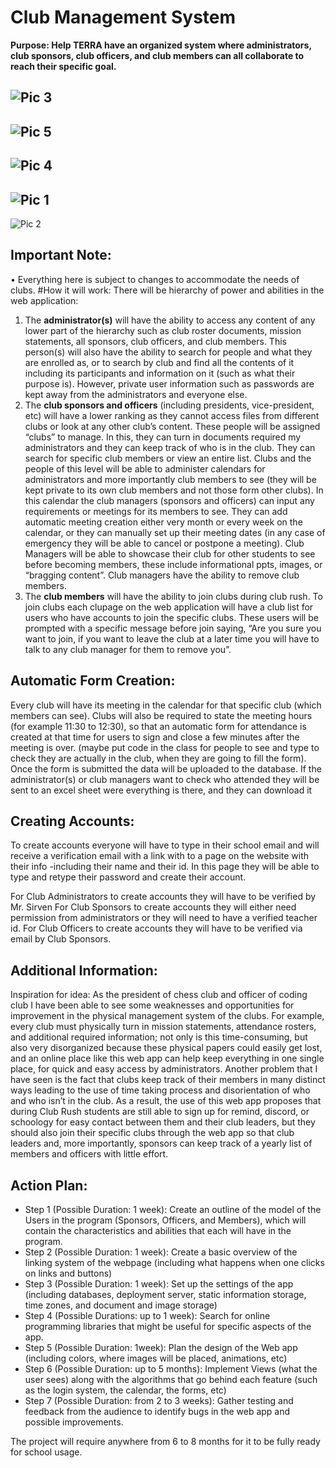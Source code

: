 # Club Management System
**Purpose: Help TERRA have an organized system where administrators, club sponsors, club officers, and club members can all collaborate to reach their specific goal.**

![Pic 3](https://user-images.githubusercontent.com/84081765/209986863-9d6b402c-6c90-489c-95f6-4698378bccd1.png)
----------------------------------------------------------------------------------------------------------------
![Pic 5](https://user-images.githubusercontent.com/84081765/209986875-f2005207-ed3d-4392-98fa-0f4fb31fd153.png)
----------------------------------------------------------------------------------------------------------------
![Pic 4](https://user-images.githubusercontent.com/84081765/209986870-77918a9b-5717-42fe-89cb-a1d9364c7521.png)
----------------------------------------------------------------------------------------------------------------
![Pic 1](https://user-images.githubusercontent.com/84081765/209986853-fabab0c1-c94b-4599-9607-5d2c492d0ae0.png)
----------------------------------------------------------------------------------------------------------------
![Pic 2](https://user-images.githubusercontent.com/84081765/209986861-62ba6a4b-aa09-417a-9632-e88c80a1a9ad.png)

## Important Note:
•	Everything here is subject to changes to accommodate the needs of clubs.
#How it will work:
There will be hierarchy of power and abilities in the web application:
1)	The **administrator(s)** will have the ability to access any content of any lower part of the hierarchy such as club roster documents, mission statements, all sponsors, club officers, and club members. This person(s) will also have the ability to search for people and what they are enrolled as, or to search by club and find all the contents of it including its participants and information on it (such as what their purpose is). However, private user information such as passwords are kept away from the administrators and everyone else.
2)	The **club sponsors and officers** (including presidents, vice-president, etc) will have a lower ranking as they cannot access files from different clubs or look at any other club’s content. These people will be assigned “clubs” to manage. In this, they can turn in documents required my administrators and they can keep track of who is in the club. They can search for specific club members or view an entire list. Clubs and the people of this level will be able to administer calendars for administrators and more importantly club members to see (they will be kept private to its own club members and not those form other clubs). In this calendar the club managers (sponsors and officers) can input any requirements or meetings for its members to see. They can add automatic meeting creation either very month or every week on the calendar, or they can manually set up their meeting dates (in any case of emergency they will be able to cancel or postpone a meeting). Club Managers will be able to showcase their club for other students to see before becoming members, these include informational ppts, images, or “bragging content”. Club managers have the ability to remove club members.
3)	The **club members** will have the ability to join clubs during club rush. To join clubs each clupage on the web application will have a club list for users who have accounts to join the specific clubs. These users will be prompted with a specific message before join saying, “Are you sure you want to join, if you want to leave the club at a later time you will have to talk to any club manager for them to remove you”. 
## Automatic Form Creation:
Every club will have its meeting in the calendar for that specific club (which members can see). Clubs will also be required to state the meeting hours (for example 11:30 to 12:30), so that an automatic form for attendance is created at that time for users to sign and close a few minutes after the meeting is over. (maybe put code in the class for people to see and type to check they are actually in the club, when they are going to fill the form). Once the form is submitted the data will be uploaded to the database.
If the administrator(s) or club managers want to check who attended they will be sent to an excel sheet were everything is there, and they can download it

## Creating Accounts:
To create accounts everyone will have to type in their school email and will receive a verification email with a link with to a page on the website with their info -including their name and their id. In this page they will be able to type and retype their password and create their account.

For Club Administrators to create accounts they will have to be verified by Mr. Sirven
For Club Sponsors to create accounts they will either need permission from administrators or they will need to have a verified teacher id.
For Club Officers to create accounts they will have to be verified via email by Club Sponsors.

## Additional Information:
Inspiration for idea:
As the president of chess club and officer of coding club I have been able to see some weaknesses and opportunities for improvement in the physical management system of the clubs. For example, every club must physically turn in mission statements, attendance rosters, and additional required information; not only is this time-consuming, but also very disorganized because these physical papers could easily get lost, and an online place like this web app can help keep everything in one single place, for quick and easy access by administrators. Another problem that I have seen is the fact that clubs keep track of their members in many distinct ways leading to the use of time taking process and disorientation of who and who isn’t in the club. As a result, the use of this web app proposes that during Club Rush students are still able to sign up for remind, discord, or schoology for easy contact between them and their club leaders, but they should also join their specific clubs through the web app so that club leaders and, more importantly, sponsors can keep track of a yearly list of members and officers with little effort.
## Action Plan:
- Step 1 (Possible Duration: 1 week): Create an outline of the model of the Users in the program (Sponsors, Officers, and Members), which will contain the characteristics and abilities that each will have in the program.
- Step 2 (Possible Duration: 1 week): Create a basic overview of the linking system of the webpage (including what happens when one clicks on links and buttons)
- Step 3 (Possible Duration: 1 week): Set up the settings of the app (including databases, deployment server, static information storage, time zones, and document and image storage)
- Step 4 (Possible Durations: up to 1 week): Search for online programming libraries that might be useful for specific aspects of the app.
- Step 5 (Possible Duration: 1week): Plan the design of the Web app (including colors, where images will be placed, animations, etc)
- Step 6 (Possible Duration: up to 5 months): Implement Views (what the user sees) along with the algorithms that go behind each feature (such as the login system, the calendar, the forms, etc)
- Step 7 (Possible Duration: from 2 to 3 weeks): Gather testing and feedback from the audience to identify bugs in the web app and possible improvements.

The project will require anywhere from 6 to 8 months for it to be fully ready for school usage.

